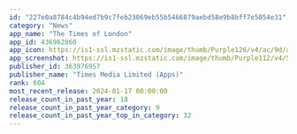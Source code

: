 ```yaml
---
id: "227e0a8784c4b94ed7b9c7feb23069eb55b5466879aebd58e9b8bff7e5054e31"
category: "News"
app_name: "The Times of London"
app_id: 436962860
app_icon: https://is1-ssl.mzstatic.com/image/thumb/Purple126/v4/ac/9d/a9/ac9da930-de75-d14c-a8e7-e329cc5f2c58/AppIcon-RoW-0-0-1x_U007emarketing-0-0-0-10-0-0-sRGB-0-0-0-GLES2_U002c0-512MB-85-220-0-0.png/1024x1024bb.png
app_screenshot: https://is1-ssl.mzstatic.com/image/thumb/Purple112/v4/5a/3f/80/5a3f801f-8ce2-0037-2b09-ddf534c05fb2/4f77eca9-ce9a-4686-9ed9-fd847fd7cd64_1242x2688bb__U0028portrait_U0029.png/1242x2688bb.png
publisher_id: 363976957
publisher_name: "Times Media Limited (Apps)"
rank: 604
most_recent_release: 2024-01-17 00:00:00
release_count_in_past_year: 18
release_count_in_past_year_category: 9
release_count_in_past_year_top_in_category: 32
---
```

